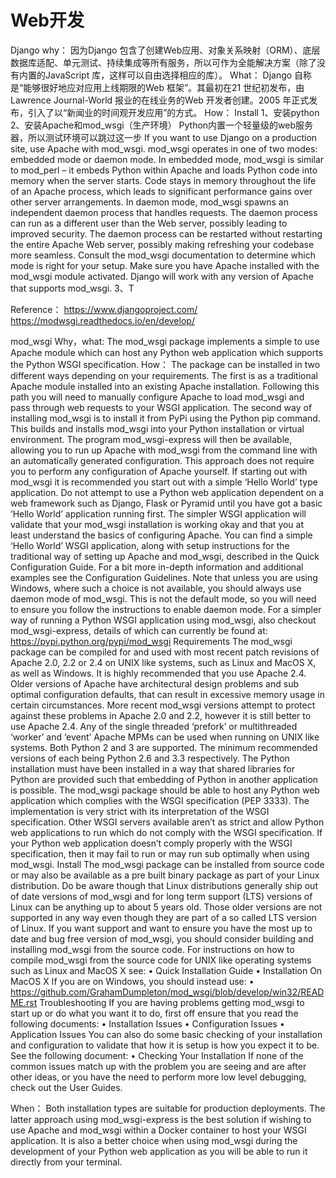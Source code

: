 # Web开发

Django
why：
因为Django 包含了创建Web应用、对象关系映射（ORM）、底层数据库适配、单元测试、持续集成等所有服务，所以可作为全能解决方案（除了没有内置的JavaScript 库，这样可以自由选择相应的库）。
What：
Django 自称是“能够很好地应对应用上线期限的Web 框架”。其最初在21 世纪初发布，由Lawrence Journal-World 报业的在线业务的Web 开发者创建。2005 年正式发布，引入了以“新闻业的时间观开发应用”的方式。
How：
Install
1、安装python
2、安装Apache和mod_wsgi（生产环境）
Python内置一个轻量级的web服务器，所以测试环境可以跳过这一步
If you want to use Django on a production site, use Apache with mod_wsgi. mod_wsgi operates in one of two modes: embedded mode or daemon mode. In embedded mode, mod_wsgi is similar to mod_perl – it embeds Python within Apache and loads Python code into memory when the server starts. Code stays in memory throughout the life of an Apache process, which leads to significant performance gains over other server arrangements. In daemon mode, mod_wsgi spawns an independent daemon process that handles requests. The daemon process can run as a different user than the Web server, possibly leading to improved security. The daemon process can be restarted without restarting the entire Apache Web server, possibly making refreshing your codebase more seamless. Consult the mod_wsgi documentation to determine which mode is right for your setup. Make sure you have Apache installed with the mod_wsgi module activated. Django will work with any version of Apache that supports mod_wsgi.
3、T
 
Reference：
https://www.djangoproject.com/
https://modwsgi.readthedocs.io/en/develop/
 
 
mod_wsgi
Why，what:
The mod_wsgi package implements a simple to use Apache module which can host any Python web application which supports the Python WSGI specification. 
How：
The package can be installed in two different ways depending on your requirements.
The first is as a traditional Apache module installed into an existing Apache installation. Following this path you will need to manually configure Apache to load mod_wsgi and pass through web requests to your WSGI application.
The second way of installing mod_wsgi is to install it from PyPi using the Python pip command. This builds and installs mod_wsgi into your Python installation or virtual environment. The program mod_wsgi-express will then be available, allowing you to run up Apache with mod_wsgi from the command line with an automatically generated configuration. This approach does not require you to perform any configuration of Apache yourself.
If starting out with mod_wsgi it is recommended you start out with a simple ‘Hello World’ type application.
Do not attempt to use a Python web application dependent on a web framework such as Django, Flask or Pyramid until you have got a basic ‘Hello World’ application running first. The simpler WSGI application will validate that your mod_wsgi installation is working okay and that you at least understand the basics of configuring Apache.
You can find a simple ‘Hello World’ WSGI application, along with setup instructions for the traditional way of setting up Apache and mod_wsgi, described in the Quick Configuration Guide. For a bit more in-depth information and additional examples see the Configuration Guidelines.
Note that unless you are using Windows, where such a choice is not available, you should always use daemon mode of mod_wsgi. This is not the default mode, so you will need to ensure you follow the instructions to enable daemon mode.
For a simpler way of running a Python WSGI application using mod_wsgi, also checkout mod_wsgi-express, details of which can currently be found at:
https://pypi.python.org/pypi/mod_wsgi
Requirements
The mod_wsgi package can be compiled for and used with most recent patch revisions of Apache 2.0, 2.2 or 2.4 on UNIX like systems, such as Linux and MacOS X, as well as Windows.
It is highly recommended that you use Apache 2.4. Older versions of Apache have architectural design problems and sub optimal configuration defaults, that can result in excessive memory usage in certain circumstances. More recent mod_wsgi versions attempt to protect against these problems in Apache 2.0 and 2.2, however it is still better to use Apache 2.4.
Any of the single threaded ‘prefork’ or multithreaded ‘worker’ and ‘event’ Apache MPMs can be used when running on UNIX like systems.
Both Python 2 and 3 are supported. The minimum recommended versions of each being Python 2.6 and 3.3 respectively. The Python installation must have been installed in a way that shared libraries for Python are provided such that embedding of Python in another application is possible.
The mod_wsgi package should be able to host any Python web application which complies with the WSGI specification (PEP 3333). The implementation is very strict with its interpretation of the WSGI specification. Other WSGI servers available aren’t as strict and allow Python web applications to run which do not comply with the WSGI specification. If your Python web application doesn’t comply properly with the WSGI specification, then it may fail to run or may run sub optimally when using mod_wsgi.
Install
The mod_wsgi package can be installed from source code or may also be available as a pre built binary package as part of your Linux distribution.
Do be aware though that Linux distributions generally ship out of date versions of mod_wsgi and for long term support (LTS) versions of Linux can be anything up to about 5 years old. Those older versions are not supported in any way even though they are part of a so called LTS version of Linux.
If you want support and want to ensure you have the most up to date and bug free version of mod_wsgi, you should consider building and installing mod_wsgi from the source code.
For instructions on how to compile mod_wsgi from the source code for UNIX like operating systems such as Linux and MacOS X see:
•	Quick Installation Guide
•	Installation On MacOS X
If you are on Windows, you should instead use:
•	https://github.com/GrahamDumpleton/mod_wsgi/blob/develop/win32/README.rst
Troubleshooting
If you are having problems getting mod_wsgi to start up or do what you want it to do, first off ensure that you read the following documents:
•	Installation Issues
•	Configuration Issues
•	Application Issues
You can also do some basic checking of your installation and configuration to validate that how it is setup is how you expect it to be. See the following document:
•	Checking Your Installation
If none of the common issues match up with the problem you are seeing and are after other ideas, or you have the need to perform more low level debugging, check out the User Guides.



When：
Both installation types are suitable for production deployments. The latter approach using mod_wsgi-express is the best solution if wishing to use Apache and mod_wsgi within a Docker container to host your WSGI application. It is also a better choice when using mod_wsgi during the development of your Python web application as you will be able to run it directly from your terminal.

